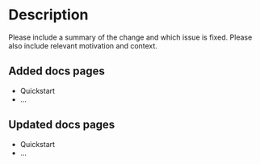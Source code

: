 # Description

Please include a summary of the change and which issue is fixed. Please also include relevant motivation and context.

## Added docs pages

- Quickstart
- ...

## Updated docs pages

- Quickstart
- ...
